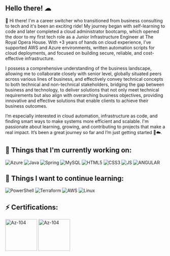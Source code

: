 ## Hello there! ☁

👋 Hi there! I'm a career switcher who transitioned from business consulting to tech and it's been an exciting ride! My journey began with self-learning to code and later completed a cloud administrator bootcamp, which opened the door to my first tech role as a Junior Infrastructure Engineer at The Royal Opera House. With +3 years of hands on cloud experience, I’ve supported AWS and Azure environments, written automation scripts for cloud deployments, and focused on building secure, reliable, and cost-effective infrastructure.

I possess a comprehensive understanding of the business landscape, allowing me to collaborate closely with senior level, globally situated peers across various lines of business, and effectively convey technical concepts to both technical and non-technical stakeholders, bridging the gap between business and technology, to deliver solutions that not only meet technical requirements but also align with overarching business objectives, providing innovative and effective solutions that enable clients to achieve their business outcomes. 

I’m especially interested in cloud automation, infrastructure as code, and finding smart ways to make systems more efficient and scalable. I'm passionate about learning, growing, and contributing to projects that make a real impact. It’s been a great journey so far and I’m just getting started 🚀☁️.

## 💼  Things that I'm currently working on:

![Azure](https://img.shields.io/badge/-Microsoft%20Azure-4285F4?logo=microsoft%20azure&logoColor=white&style=flat)
![Java](https://img.shields.io/badge/-java-white?logo=java&logoColor=black&Style=flat)
![Spring](https://img.shields.io/badge/-Spring-6DB33F?logo=spring&logoColor=white&Style=flat)
![MySQL](https://img.shields.io/badge/-MySQL-4479A1?logo=mysql&logoColor=white&style=flat)
![HTML5](https://img.shields.io/badge/-HTML5-E34F26?logo=HTML5&logoColor=white&style=flat)
![CSS3](https://img.shields.io/badge/-CSS3-1572B6?logo=CSS3&logoColor=white&style=flat)
![JS](https://img.shields.io/badge/-Javascript-F7DF1E?logo=javascript&logoColor=white&style=flat)
![ANGULAR](https://img.shields.io/badge/-Angular-DD0031?logo=angular&logoColor=white&style=flat)



## 🌱 Things I want to continue learning:
![PowerShell](https://img.shields.io/badge/-powershell-5391FE?logo=PowerShell&logoColor=white&Style=flat)
![Terraform](https://img.shields.io/badge/-Terraform-7B42BC?logo=terraform&logoColor=white&style=flat)
![AWS](https://img.shields.io/badge/-Amazon_AWS-232F3E?logo=Amazon%20aws&logoColor=#232F3E&style=flat)
![Linux](https://img.shields.io/badge/-Linux-FCC624?logo=linux&logoColor=black&Style=flat)

## ⚡ Certifications:
<img alt="Az-104" height="100" src="https://ci3.googleusercontent.com/proxy/ia7Wzg8_f2kxhHFV0ecC_rfIpvkFP_feMTM6FM7tbGC5mka59igqwU4t-YRHhsi1VYYQP-aVwHkb9Hl1egq4x2fhc-PmxGQcCZJlArdd-cOgjvWfDXkevCIpuHkEw3jtwqGvuMVBLVAsjYRWi7H_NaAvNCZ36VC9HOLDhipkztD6EA=s0-d-e1-ft#https://images.credly.com/images/336eebfc-0ac3-4553-9a67-b402f491f185/azure-administrator-associate-600x600.png" width="100"/> <img alt="Az-104" height="100" src="https://ci4.googleusercontent.com/proxy/2Tc8oQ_OtOTvhzvT1j_y9z7BcofX5aS20JIL2zMFX1GE2lujfaeuMvfxC9blk7oUIQKOHU02OrIH24_RRBbTZOiLBRag6AH8X_ISFWGb0-29urq4CZhZkP0nczC8vXdKUUPOGDY7hcezFT5K6m2MTEMetP8YMoQ3PPENdgQOvXkH74Nv0raZJWabRk0=s0-d-e1-ft#https://images.credly.com/images/59db067c-f0e9-44a8-bcc7-53a960274bfb/CERT-Associate-Microsoft365-Teams-Administrator.png" width="100"/>
